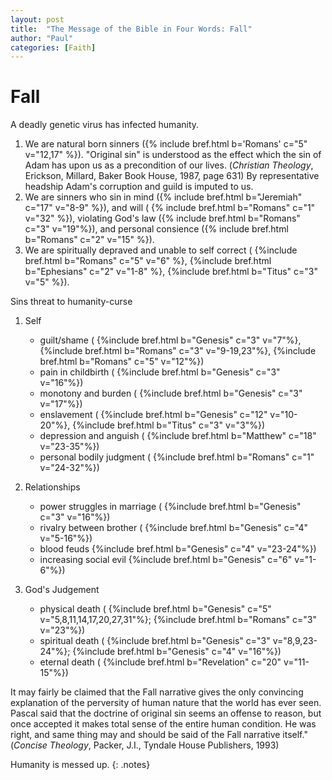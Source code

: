 ```yaml
---
layout: post
title:  "The Message of the Bible in Four Words: Fall"
author: "Paul"
categories: [Faith]
---
```


# **Fall**

A deadly genetic virus has infected humanity.

1. We are natural born sinners ({% include bref.html b='Romans' c="5" v="12,17" %}). "Original sin" is understood as the effect which the sin of Adam has upon us as a precondition of our lives. (_Christian Theology_, Erickson, Millard, Baker Book House, 1987, page 631) By representative headship Adam's corruption and guild is imputed to us.
2. We are sinners who sin in mind ({% include bref.html b="Jeremiah" c="17" v="8-9" %}), and will ( {% include bref.html b="Romans" c="1" v="32" %}), violating God's law ({% include bref.html b="Romans" c="3" v="19"%}), and personal consience ({% include bref.html b="Romans" c="2" v="15" %}).
3. We are spiritually depraved and unable to self correct (
{%include bref.html b="Romans" c="5" v="6" %},
{%include bref.html b="Ephesians" c="2" v="1-8" %},
{%include bref.html b="Titus" c="3" v="5" %}).

Sins threat to humanity-curse

1. Self 
    * guilt/shame ( 
    {%include bref.html b="Genesis" c="3" v="7"%},
    {%include bref.html b="Romans" c="3" v="9-19,23"%},
    {%include bref.html b="Romans" c="5" v="12"%})
    * pain in childbirth (
    {%include bref.html b="Genesis" c="3" v="16"%})
    * monotony and burden (
    {%include bref.html b="Genesis" c="3" v="17"%})
    * enslavement (
    {%include bref.html b="Genesis" c="12" v="10-20"%},
    {%include bref.html b="Titus" c="3" v="3"%})
    * depression and anguish (
    {%include bref.html b="Matthew" c="18" v="23-35"%})
    * personal bodily judgment (
    {%include bref.html b="Romans" c="1" v="24-32"%})

2. Relationships
    * power struggles in marriage (
    {%include bref.html b="Genesis" c="3" v="16"%})
    * rivalry between brother (
    {%include bref.html b="Genesis" c="4" v="5-16"%})
    * blood feuds
    {%include bref.html b="Genesis" c="4" v="23-24"%})
    * increasing social evil
    {%include bref.html b="Genesis" c="6" v="1-6"%})


3. God's Judgement 
    * physical death (
    {%include bref.html b="Genesis" c="5" v="5,8,11,14,17,20,27,31"%};
    {%include bref.html b="Romans" c="3" v="23"%})
    * spiritual death ( 
    {%include bref.html b="Genesis" c="3" v="8,9,23-24"%};
    {%include bref.html b="Genesis" c="4" v="16"%})
    * eternal death (
    {%include bref.html b="Revelation" c="20" v="11-15"%})

It may fairly be claimed that the Fall narrative gives the only convincing explanation of the perversity of human nature that the world has ever seen. Pascal said that the doctrine of original sin seems an offense to reason, but once accepted it makes total sense of the entire human condition. He was right, and same thing may and should be said of the Fall narrative itself." (_Concise Theology_, Packer, J.I., Tyndale House Publishers, 1993)

Humanity is messed up. 
{: .notes} 


